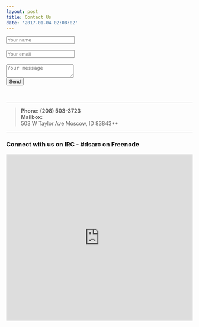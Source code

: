 ```yaml
---
layout: post
title: Contact Us
date: '2017-01-04 02:08:02'
---
```


<form action="https://formspree.io/contact@dsarc.us" method="POST">
  <input type="name" name="name" placeholder="Your name"><br />
  <br />
  <input type="email" name="email" placeholder="Your email"><br />
  <br />
  <textarea name="message" placeholder="Your message"></textarea>
  <br />
  <button type="submit">Send</button>
<Input type="text" name="_gotcha" style="display: none" />
</form><br />

---

>**Phone: (208) 503-3723**<br />
**Mailbox:**<br />
503 W Taylor Ave
Moscow, ID 83843**

---
### Connect with us on IRC - **#dsarc on Freenode**
<iframe src="https://kiwiirc.com/client/irc.freenode.net/?&theme=cli#dsarc" style="border:0; width:100%; height:450px;"></iframe>
